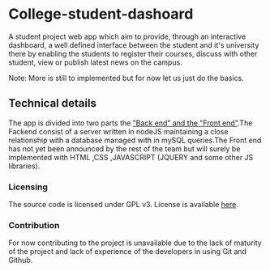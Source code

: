 # College-student-dashoard
A student project web app which aim to provide, through an interactive dashboard, a well defined interface between the student and it's university there by enabling the students to register their courses, discuss with other student, view or publish latest news on the campus.

Note: More is still to implemented but for now let us just do the basics. 


## Technical details

The app is divided into two parts the ["Back end" and the "Front end"](https://en.wikipedia.org/wiki/Front_and_back_ends).The Fackend consist of a server written in nodeJS maintaining a close relationship with a database managed with in mySQL queries.The Front end has not yet been announced by the rest of the team but will surely be implemented with HTML ,CSS ,JAVASCRIPT (JQUERY and some other JS libraries).

### Licensing

The source code is licensed under GPL v3. License is available [here](/LICENSE).

### Contribution

For now contributing to the project is unavailable due to the lack of maturity of the project and lack of experience of the developers in using Git and Github.
